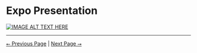 # Expo Presentation

[![IMAGE ALT TEXT HERE](https://img.youtube.com/vi/EHdRR_IBhng/0.jpg)](https://www.youtube.com/watch?v=EHdRR_IBhng)
 
---

[⭠ Previous Page](04-user-manual.md) | [Next Page ⭢](06-poster.md)
